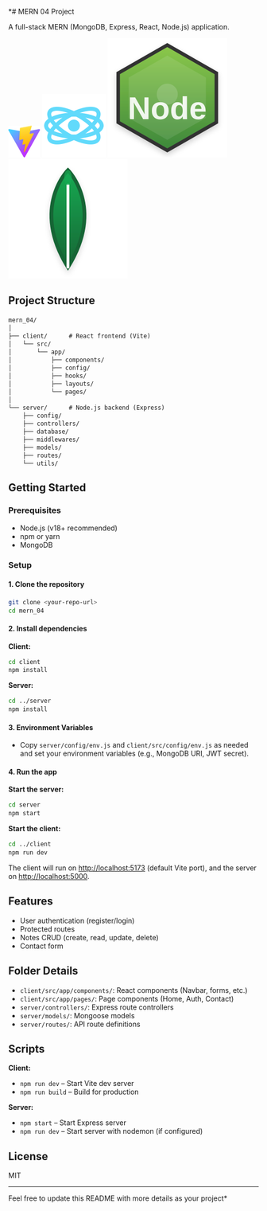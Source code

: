 *# MERN 04 Project

A full-stack MERN (MongoDB, Express, React, Node.js) application.

![Demo App](/client/public/vite.svg)
![Demo App](/client/public/react.svg)
![Demo App](/client/public/node.svg)
![Demo App](/client/public/mongo.svg)

## Project Structure

```
mern_04/
│
├── client/      # React frontend (Vite)
│   └── src/
│       └── app/
│           ├── components/
│           ├── config/
│           ├── hooks/
│           ├── layouts/
│           └── pages/
│
└── server/      # Node.js backend (Express)
    ├── config/
    ├── controllers/
    ├── database/
    ├── middlewares/
    ├── models/
    ├── routes/
    └── utils/
```

## Getting Started

### Prerequisites

- Node.js (v18+ recommended)
- npm or yarn
- MongoDB

### Setup

#### 1. Clone the repository

```bash
git clone <your-repo-url>
cd mern_04
```

#### 2. Install dependencies

**Client:**
```bash
cd client
npm install
```

**Server:**
```bash
cd ../server
npm install
```

#### 3. Environment Variables

- Copy `server/config/env.js` and `client/src/config/env.js` as needed and set your environment variables (e.g., MongoDB URI, JWT secret).

#### 4. Run the app

**Start the server:**
```bash
cd server
npm start
```

**Start the client:**
```bash
cd ../client
npm run dev
```

The client will run on [http://localhost:5173](http://localhost:5173) (default Vite port), and the server on [http://localhost:5000](http://localhost:5000).

## Features

- User authentication (register/login)
- Protected routes
- Notes CRUD (create, read, update, delete)
- Contact form

## Folder Details

- `client/src/app/components/`: React components (Navbar, forms, etc.)
- `client/src/app/pages/`: Page components (Home, Auth, Contact)
- `server/controllers/`: Express route controllers
- `server/models/`: Mongoose models
- `server/routes/`: API route definitions

## Scripts

**Client:**
- `npm run dev` – Start Vite dev server
- `npm run build` – Build for production

**Server:**
- `npm start` – Start Express server
- `npm run dev` – Start server with nodemon (if configured)

## License

MIT

---

Feel free to update this README with more details as your project*